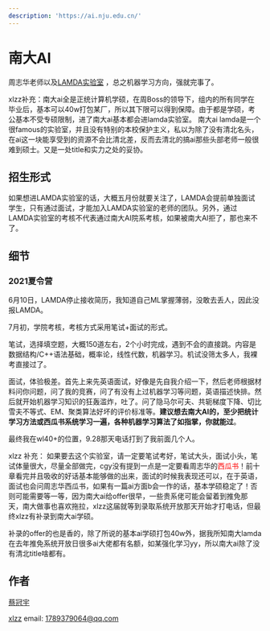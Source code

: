 ```yaml
---
description: 'https://ai.nju.edu.cn/'
---
```


# 南大AI

周志华老师以及[LAMDA实验室](http://www.lamda.nju.edu.cn/CH.MainPage.ashx) ，总之机器学习方向，强就完事了。

xlzz补充：南大ai全是正统计算机学硕，在周Boss的领导下，组内的所有同学在毕业后，基本可以40w打包某厂，所以其下限可以得到保障。由于都是学硕，考公基本不受专硕限制，进了南大ai基本都会进lamda实验室。
南大ai lamda是一个很famous的实验室，并且没有特别的本校保护主义，私以为除了没有清北名头，在ai这一块能享受到的资源不会比清北差，反而去清北的搞ai那些头部老师一般很难到硕士。又是一处title和实力之处的妥协。

## 招生形式

如果想进LAMDA实验室的话，大概五月份就要关注了，LAMDA会提前单独面试学生，只有通过面试，才能加入LAMDA实验室的老师的团队。另外，通过LAMDA实验室的考核不代表通过南大AI院系考核，如果被南大AI拒了，那也来不了。

## 细节

### 2021夏令营

6月10日，LAMDA停止接收简历，我知道自己ML掌握薄弱，没敢去丢人，因此没报LAMDA。

7月初，学院考核，考核方式采用笔试+面试的形式。

笔试，选择填空题，大概150道左右，2个小时完成，遇到不会的直接跳。内容是数据结构/C++语法基础，概率论，线性代数，机器学习。机试没筛太多人，我裸考直接过了。

面试，体验极差。首先上来先英语面试，好像是先自我介绍一下，然后老师根据材料问你问题，问了我的竞赛，问了有没有上过机器学习等问题，英语描述快排。然后就开始机器学习知识的狂轰滥炸，吐了。问了隐马尔可夫、共轭梯度下降、切比雪夫不等式、EM、聚类算法好坏的评价标准等。**建议想去南大AI的，至少把统计学习方法或西瓜书系统学习一遍，各种机器学习算法了如指掌，你就能过**。

最终我在wl40+的位置，9.28那天电话打到了我前面几个人。

xlzz 补充：
如果要去这个实验室，请一定要笔试考好，笔试大头，面试小头，笔试体量很大，尽量全部做完，cgy没有提到一点是一定要看周志华的<font color="red">西瓜书</font>！前十章看完并且吸收的好话基本能够做的出来，面试的时候我表现还可以，在于英语，面试也会问周志华西瓜书，如果有一篇ai方面b会一作的话，基本学硕稳定了！否则可能需要等一等，因为南大ai给offer很早，一些贵系佬可能会留着到推免那天，南大做事也喜欢拖拉，xlzz这届就等到录取系统开放那天开始才打电话，但最终xlzz有补录到南大ai学硕。

补录的offer的也是香的，除了所说的基本ai学硕打包40w外，据我所知南大lamda在去年推免系统开放日很多ai大佬都有名额，如某强化学习yy，所以南大ai除了没有清北title啥都有。



## 作者

[蔡冠宇](../zuo-zhe-lian-xi-fang-shi.md#蔡冠宇) 

[xlzz](../zuo-zhe-lian-xi-fang-shi.md)
email: 1789379064@qq.com
